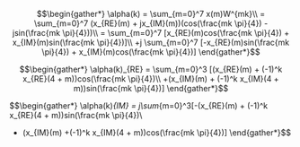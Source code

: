 $$\begin{gather*}
\alpha(k) = \sum_{m=0}^7 x(m)W^{mk}\\
= \sum_{m=0}^7 (x_{RE}(m) + jx_{IM}(m))(cos(\frac{mk \pi}{4}) - jsin(\frac{mk \pi}{4}))\\
= \sum_{m=0}^7 [x_{RE}(m)cos(\frac{mk \pi}{4}) + x_{IM}(m)sin(\frac{mk \pi}{4})]\\
+j \sum_{m=0}^7 [-x_{RE}(m)sin(\frac{mk \pi}{4}) + x_{IM}(m)cos(\frac{mk \pi}{4})]
\end{gather*}$$

$$\begin{gather*}
\alpha(k)_{RE} = \sum_{m=0}^3 [(x_{RE}(m) + (-1)^k x_{RE}(4 + m))cos(\frac{mk \pi}{4})\\
+(x_{IM}(m) + (-1)^k x_{IM}(4 + m))sin(\frac{mk \pi}{4})]
\end{gather*}$$

$$\begin{gather*}
\alpha(k)_{IM} = j\sum_{m=0}^3[-(x_{RE}(m) + (-1)^k x_{RE}(4 + m))sin(\frac{mk \pi}{4})\\
+ (x_{IM}(m) +(-1)^k x_{IM}(4 + m))cos(\frac{mk \pi}{4})]
\end{gather*}$$

